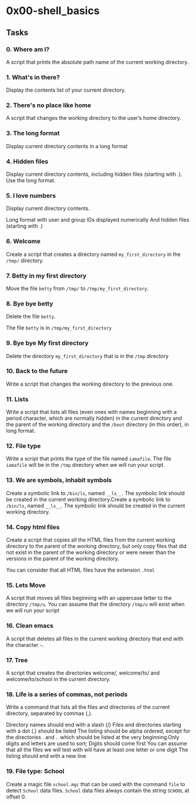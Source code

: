 # 0x00-shell_basics

## Tasks

### 0. Where am I?
A script that prints the absolute path name of the current working directory.

### 1. What's in there?
Display the contents list of your current directory.

### 2. There's no place like home
A script that changes the working directory to the user’s home directory.

### 3. The long format
Display current directory contents in a long format

### 4. Hidden files
Display current directory contents, including hidden files (starting with .). Use the long format.

### 5. I love numbers
Display current directory contents.

Long format
with user and group IDs displayed numerically
And hidden files (starting with .)

### 6. Welcome
Create a script that creates a directory named `my_first_directory` in the `/tmp/` directory.

### 7. Betty in my first directory
Move the file `betty` from `/tmp/` to `/tmp/my_first_directory`.

### 8. Bye bye betty
Delete the file `betty`.

The file `betty` is in `/tmp/my_first_directory`

### 9. Bye bye My first directory
Delete the directory `my_first_directory` that is in the `/tmp` directory

### 10. Back to the future
Write a script that changes the working directory to the previous one.

### 11. Lists
Write a script that lists all files (even ones with names beginning with a period character,
which are normally hidden) in the current directory and the parent of the working directory
and the `/boot` directory (in this order), in long format.

### 12. File type
Write a script that prints the type of the file named `iamafile`. The file `iamafile` will be
in the `/tmp` directory when we will run your script.

### 13. We are symbols, inhabit symbols
Create a symbolic link to `/bin/ls`, named `__ls__`. The symbolic link should be created in the
current working directory.Create a symbolic link to `/bin/ls`, named `__ls__`. The symbolic link
should be created in the current working directory.

### 14. Copy html files
Create a script that copies all the HTML files from the current working directory to the parent
of the working directory, but only copy files that did not exist in the parent of the working
directory or were newer than the versions in the parent of the working directory.

You can consider that all HTML files have the extension `.html`

### 15. Lets Move
A script that moves all files beginning with an uppercase letter to the directory `/tmp/u`.
You can assume that the directory `/tmp/u` will exist when we will run your script

### 16. Clean emacs
A script that deletes all files in the current working directory that end with the character `~`.

### 17. Tree
A script that creates the directories welcome/, welcome/to/ and welcome/to/school in the current
directory.

### 18. Life is a series of commas, not periods
Write a command that lists all the files and directories of the current directory, separated by commas (,).

Directory names should end with a slash (/)
Files and directories starting with a dot (.) should be listed
The listing should be alpha ordered, except for the directories . and .. which should be listed at the very
beginning.Only digits and letters are used to sort; Digits should come first
You can assume that all the files we will test with will have at least one letter or one digit
The listing should end with a new line

### 19. File type: School
Create a magic file `school.mgc` that can be used with the command `file` to detect `School` data files.
`School` data files always contain the string `SCHOOL` at offset 0.

